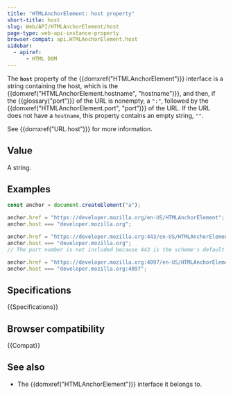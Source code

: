 ```yaml
---
title: "HTMLAnchorElement: host property"
short-title: host
slug: Web/API/HTMLAnchorElement/host
page-type: web-api-instance-property
browser-compat: api.HTMLAnchorElement.host
sidebar:
  - apiref:
      - HTML DOM
---
```


The **`host`** property of the {{domxref("HTMLAnchorElement")}} interface is a string containing the host, which is the {{domxref("HTMLAnchorElement.hostname", "hostname")}}, and then, if the {{glossary("port")}} of the URL is nonempty, a `":"`, followed by the {{domxref("HTMLAnchorElement.port", "port")}} of the URL. If the URL does not have a `hostname`, this property contains an empty string, `""`.

See {{domxref("URL.host")}} for more information.

## Value

A string.

## Examples

```js
const anchor = document.createElement("a");

anchor.href = "https://developer.mozilla.org/en-US/HTMLAnchorElement";
anchor.host === "developer.mozilla.org";

anchor.href = "https://developer.mozilla.org:443/en-US/HTMLAnchorElement";
anchor.host === "developer.mozilla.org";
// The port number is not included because 443 is the scheme's default port

anchor.href = "https://developer.mozilla.org:4097/en-US/HTMLAnchorElement";
anchor.host === "developer.mozilla.org:4097";
```

## Specifications

{{Specifications}}

## Browser compatibility

{{Compat}}

## See also

- The {{domxref("HTMLAnchorElement")}} interface it belongs to.
